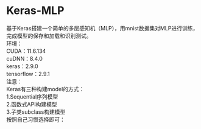 # Keras-MLP
基于Keras搭建一个简单的多层感知机（MLP），用mnist数据集对MLP进行训练，完成模型的保存和加载和识别测试。<br />
环境：<br />
CUDA：11.6.134<br />
cuDNN：8.4.0<br />
keras：2.9.0<br />
tensorflow：2.9.1<br />
注意：<br />
Keras有三种构建model的方式：<br />
1.Sequential序列模型<br />
2.函数式API构建模型<br />
3.子类subclass构建模型<br />
按照自己习惯选择即可：<br />
